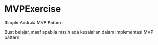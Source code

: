 # MVPExercise
Simple Android MVP Pattern

Buat belajar, maaf apabila masih ada kesalahan dalam implementasi MVP pattern

